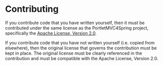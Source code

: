 # Contributing

If you contribute code that you have written yourself, then it must be contributed under the same license as the
PortletMVC4Spring project, specifically the [Apache License, Version 2.0](http://www.apache.org/licenses/LICENSE-2.0).

If you contribute code that you have not written yourself (i.e. copied from elsewhere), then the original license that
governs the contribution must be kept in place. The original license must be clearly referenced in the contribution and
must be compatible with the Apache License, Version 2.0.
